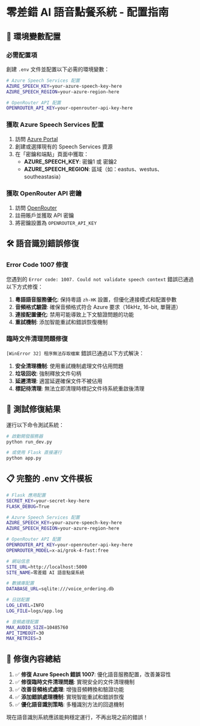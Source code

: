 # 零差錯 AI 語音點餐系統 - 配置指南

## 🔧 環境變數配置

### 必需配置項

創建 `.env` 文件並配置以下必需的環境變數：

```bash
# Azure Speech Services 配置
AZURE_SPEECH_KEY=your-azure-speech-key-here
AZURE_SPEECH_REGION=your-azure-region-here

# OpenRouter API 配置  
OPENROUTER_API_KEY=your-openrouter-api-key-here
```

### 獲取 Azure Speech Services 配置

1. 訪問 [Azure Portal](https://portal.azure.com)
2. 創建或選擇現有的 Speech Services 資源
3. 在「密鑰和端點」頁面中獲取：
   - **AZURE_SPEECH_KEY**: 密鑰1 或 密鑰2
   - **AZURE_SPEECH_REGION**: 區域（如：eastus、westus、southeastasia）

### 獲取 OpenRouter API 密鑰

1. 訪問 [OpenRouter](https://openrouter.ai)
2. 註冊賬戶並獲取 API 密鑰
3. 將密鑰設置為 `OPENROUTER_API_KEY`

## 🛠️ 語音識別錯誤修復

### Error Code 1007 修復

您遇到的 `Error code: 1007. Could not validate speech context` 錯誤已通過以下方式修復：

1. **粵語語音服務優化**: 保持粵語 `zh-HK` 設置，但優化連接模式和配置參數
2. **音頻格式驗證**: 確保音頻格式符合 Azure 要求（16kHz, 16-bit, 單聲道）
3. **連接配置優化**: 禁用可能導致上下文驗證問題的功能
4. **重試機制**: 添加智能重試和錯誤恢復機制

### 臨時文件清理問題修復

`[WinError 32] 程序無法存取檔案` 錯誤已通過以下方式解決：

1. **安全清理機制**: 使用重試機制處理文件佔用問題
2. **垃圾回收**: 強制釋放文件句柄
3. **延遲清理**: 適當延遲確保文件不被佔用
4. **標記待清理**: 無法立即清理時標記文件待系統重啟後清理

## 🔄 測試修復結果

運行以下命令測試系統：

```bash
# 啟動開發服務器
python run_dev.py

# 或使用 Flask 直接運行
python app.py
```

## 📋 完整的 .env 文件模板

```bash
# Flask 應用配置
SECRET_KEY=your-secret-key-here
FLASK_DEBUG=True

# Azure Speech Services 配置
AZURE_SPEECH_KEY=your-azure-speech-key-here
AZURE_SPEECH_REGION=your-azure-region-here

# OpenRouter API 配置
OPENROUTER_API_KEY=your-openrouter-api-key-here
OPENROUTER_MODEL=x-ai/grok-4-fast:free

# 網站信息
SITE_URL=http://localhost:5000
SITE_NAME=零差錯 AI 語音點餐系統

# 數據庫配置
DATABASE_URL=sqlite:///voice_ordering.db

# 日誌配置
LOG_LEVEL=INFO
LOG_FILE=logs/app.log

# 音頻處理配置
MAX_AUDIO_SIZE=10485760
API_TIMEOUT=30
MAX_RETRIES=3
```

## 🚀 修復內容總結

1. ✅ **修復 Azure Speech 錯誤 1007**: 優化語音服務配置，改善兼容性
2. ✅ **修復臨時文件清理問題**: 實現安全的文件清理機制
3. ✅ **改善音頻格式處理**: 增強音頻轉換和驗證功能
4. ✅ **添加錯誤處理機制**: 實現智能重試和錯誤恢復
5. ✅ **優化語音識別策略**: 多種識別方法的回退機制

現在語音識別系統應該能夠穩定運行，不再出現之前的錯誤！
